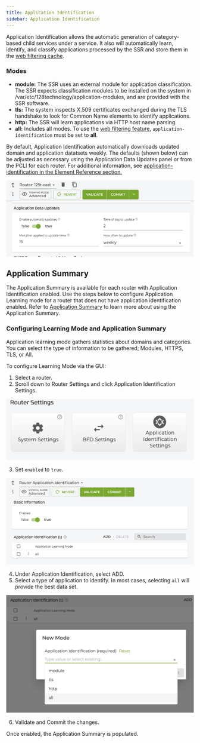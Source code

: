 ```yaml
---
title: Application Identification
sidebar: Application Identification
---
```


Application Identification allows the automatic generation of category-based child services under a service. It also will automatically learn, identify, and classify applications processed by the SSR and store them in the [web filtering cache](config_web_filtering.md). 

### Modes

- **module:** The SSR uses an external module for application classification. The SSR expects classification modules to be installed on the system in /var/etc/128technology/application-modules, and are provided with the SSR software.
- **tls:** The system inspects X.509 certificates exchanged during the TLS handshake to look for Common Name elements to identify applications. 
- **http:** The SSR will learn applications via HTTP host name parsing. 
- **all:** Includes all modes. To use the [web filtering feature](config_web_filtering.md), `application-identification` must be set to **all**. 

By default, Application Identification automatically downloads updated domain and application datatsets weekly. The defaults (shown below) can be adjusted as necessary using the Application Data Updates panel or from the PCLI for each router. For additional information, see [application-identification in the Element Reference section.](config_reference_guide.md#application-identification)

![Application Data Updates](/img/dbwf_app-id_updates.png)

## Application Summary

The Application Summary is available for each router with Application Identification enabled. Use the steps below to configure Application Learning mode for a router that does not have application identification enabled. Refer to [Application Summary](how_to_use_app_summary.md) to learn more about using the Application Summary. 

### Configuring Learning Mode and Application Summary

Application learning mode gathers statistics about domains and categories. You can select the type of information to be gathered; Modules, HTTPS, TLS, or All. 

To configure Learning Mode via the GUI:
1. Select a router.
2. Scroll down to Router Settings and click Application Identification Settings.

![Application ID Setting Button](/img/config_app_learning1.png)

3. Set `enabled` to `true`.

![App ID Basic Info](/img/config_app_learning2.png)

4. Under Application Identification, select ADD.
5. Select a type of application to identify. In most cases, selecting `all` will provide the best data set.

![App Id Dropdown](/img/config_app_learning3.png)

6. Validate and Commit the changes. 

Once enabled, the Application Summary is populated. 

